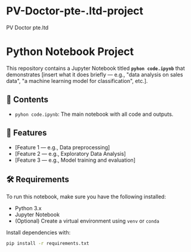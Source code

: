 # PV-Doctor-pte-.ltd-project
PV Doctor pte.ltd
# Python Notebook Project

This repository contains a Jupyter Notebook titled **`pyhon code.ipynb`** that demonstrates [insert what it does briefly — e.g., "data analysis on sales data", "a machine learning model for classification", etc.].

## 📁 Contents

- `pyhon code.ipynb`: The main notebook with all code and outputs.

## 🚀 Features

- [Feature 1 — e.g., Data preprocessing]
- [Feature 2 — e.g., Exploratory Data Analysis]
- [Feature 3 — e.g., Model training and evaluation]

## 🛠️ Requirements

To run this notebook, make sure you have the following installed:

- Python 3.x
- Jupyter Notebook
- (Optional) Create a virtual environment using `venv` or `conda`

Install dependencies with:

```bash
pip install -r requirements.txt

